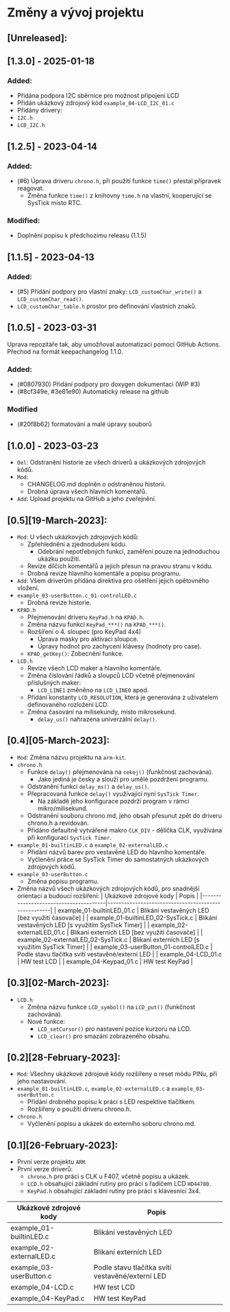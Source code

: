 # Změny a vývoj projektu

## [Unreleased]:

## [1.3.0] - 2025-01-18

### Added:
 - Přidána podpora I2C sběrnice pro možnost připojení LCD
 - Přidán ukázkový zdrojový kód `example_04-LCD_I2C_01.c`
 - Přidány drivery:
  - `I2C.h`
  - `LCD_I2C.h`

## [1.2.5] - 2023-04-14

### Added:
 - (#6) Úprava driveru `chrono.h`, při použití funkce `time()` přestal přípravek reagovat.
    - Změna funkce `time()` z knihovny `time.h` na vlastní, kooperující se SysTick místo RTC.

### Modified:
 - Doplnění popisu k předchozímu releasu (1.1.5)

## [1.1.5] - 2023-04-13

### Added:
 - (#5) Přidání podpory pro vlastní znaky: `LCD_customChar_write()` a `LCD_customChar_read()`.
 - `LCD_customChar_table.h` prostor pro definování vlastních znaků.


## [1.0.5] - 2023-03-31

Uprava repozitáře tak, aby umožňoval automatizaci
pomocí GitHub Actions. Přechod na formát keepachangelog 1.1.0.

### Added:
 - (#0807930) Přidání podpory pro doxygen dokumentaci (WIP #3)
 - (#8cf349e, #3e81e90) Automatický release na github

### Modified
 - (#20f8b62) formatování a malé úpravy souborů

## [1.0.0] - 2023-03-23

- `Del`: Odstranění historie ze všech driverů a ukázkových zdrojových kódů.
- `Mod`:
  - CHANGELOG.md doplněn o odstraněnou historii.
  - Drobná úprava všech hlavních komentářů.
- `Add`: Upload projektu na GitHub a jeho zveřejnění.


## [0.5][19-March-2023]:

- `Mod`: U všech ukázkových zdrojových kódů:
  - Zpřehlednění a zjednodušení kódu.
    - Odebrání nepotřebných funkcí, zaměření pouze na jednoduchou ukázku použití.
  - Revize dílčích komentářů a jejich přesun na pravou stranu v kódu.
  - Drobná revize hlavního komentáře a popisu programu.
- `Add`: Všem driverům přidána direktiva pro ošetření jejich opětovného vložení.
- `example_03-userButton.c_01-controlLED.c`
  - Drobná revize historie.
- `KPAD.h`
  - Přejmenování driveru `KeyPad.h` na `KPAD.h`.
  - Změna názvu funkcí `KeyPad_***()` na `KPAD_***()`.
  - Rozšíření o 4. sloupec (pro KeyPad 4x4)
    - Úprava masky pro aktivaci sloupce.
    - Úpravy hodnot pro zachycení klávesy (hodnoty pro case).
  - `KPAD_getKey()`: Zobecnění funkce.
- `LCD.h`
  - Revize všech LCD maker a hlavního komentáře.
  - Změna číslování řádků a sloupců LCD včetně přejmenování příslušných maker:
    - `LCD_LINE1` změněno na `LCD_LINE0` apod.
  - Přidání konstanty `LCD_RESOLUTION`, která je generována z uživatelem definovaného rozložení LCD.
  - Změna časování na milisekundy, místo mikrosekund.
    - `delay_us()` nahrazena univerzální `delay()`.


## [0.4][05-March-2023]:

- `Mod`: Změna názvu projektu na `arm-kit`.
- `chrono.h`
  - Funkce `delay()` přejmenována na `cekej()` (funkčnost zachována).
    - Jako jediná je česky a slouží pro umělé pozdržení programu.
  - Odstranění funkcí `delay_ms()` a `delay_us()`.
  - Přepracovaná funkce `delay()` využívající nyní `SysTick Timer`.
    - Na základě jeho konfigurace pozdrží program v rámci mikro/milisekund.
  - Odstranění souboru chrono.md, jeho obsah přesunut zpět do driveru chrono.h a revidován.
  - Přidáno defaultně vytvářené makro `CLK_DIV` - dělička CLK, využívána při konfiguraci `SysTick Timer`.
- `example_01-builtinLED.c` a `example_02-externalLED.c`
  - Přidání názvů barev pro vestavěné LED do hlavního komentáře.
  - Vyčlenění práce se SysTick Timer do samostatných ukázkových zdrojových kódů.
- `example_03-userButton.c`
  - Změna popisu programu.
- Změna názvů všech ukázkových zdrojových kódů, pro snadnější orientaci a budoucí rozšíření:
  | Ukázkové zdrojové kody                | Popis                                               |
  |---------------------------------------|-----------------------------------------------------|
  | example_01-builtinLED_01.c            | Blikání vestavěných LED [bez využití časovače]      |
  | example_01-builtinLED_02-SysTick.c    | Blikání vestavěných LED [s využitím SysTick Timer]  |
  | example_02-externalLED_01.c           | Blikaní externích LED [bez využití časovače]        |
  | example_02-externalLED_02-SysTick.c   | Blikaní externích LED [s využitím SysTick Timer]    |
  | example_03-userButton_01-controlLED.c | Podle stavu tlačítka svítí vestavěné/externí LED    |
  | example_04-LCD_01.c                   | HW test LCD                                         |
  | example_04-Keypad_01.c                | HW test KeyPad                                      |


## [0.3][02-March-2023]:

- `LCD.h`
  - Změna názvu funkce `LCD_symbol()` na `LCD_put()` (funkčnost zachována).
  - Nové funkce:
    - `LCD_setCursor()` pro nastavení pozice kurzoru na LCD.
    - `LCD_clear()` pro smazání zobrazeného obsahu.


## [0.2][28-February-2023]:

- `Mod`: Všechny ukázkové zdrojové kódy rozšířeny o reset módu PINu, při jeho nastavování.
- `example_01-builtinLED.c`, `example_02-externalLED.c` a `example_03-userButton.c`
  - Přidání drobného popisu k práci s LED respektive tlačítkem.
  - Rozšířeny o použití driveru chrono.h.
- `chrono.h`
  - Vyčlenění popisu a ukázek do externího soboru chrono.md.


## [0.1][26-February-2023]:

- První verze projektu `ARM`.
- První verze driverů:
  - `chrono.h` pro práci s CLK u F407, včetně popisu a ukázek.
  - `LCD.h` obsahující základní rutiny pro práci s řadičem LCD `HD44780`.
  - `KeyPad.h` obsahující základní rutiny pro práci s klávesnicí 3x4.

| Ukázkové zdrojové kody    | Popis                                             |
|---------------------------|---------------------------------------------------|
| example_01-builtinLED.c   | Blikání vestavěných LED                           |
| example_02-externalLED.c  | Blikaní externích LED                             |
| example_03-userButton.c   | Podle stavu tlačítka svítí vestavěné/externí LED  |
| example_04-LCD.c          | HW test LCD                                       |
| example_04-KeyPad.c       | HW test KeyPad                                    |

